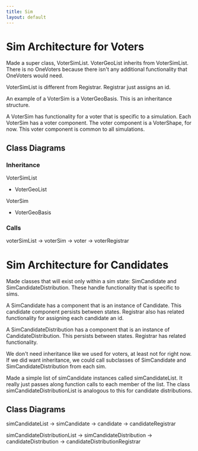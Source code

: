 ```yaml
---
title: Sim
layout: default
---
```


# Sim Architecture for Voters
Made a super class, VoterSimList. VoterGeoList inherits from VoterSimList. There is no OneVoters because there isn't any additional functionality that OneVoters would need.

VoterSimList is different from Registrar. Registrar just assigns an id.

An example of a VoterSim is a VoterGeoBasis. This is an inheritance structure. 

A VoterSim has functionality for a voter that is specific to a simulation. Each VoterSim has a voter component. The voter component is a VoterShape, for now. This voter component is common to all simulations.

## Class Diagrams

### Inheritance

VoterSimList
- VoterGeoList

VoterSim
- VoterGeoBasis

### Calls

voterSimList -> voterSim -> voter -> voterRegistrar

# Sim Architecture for Candidates
Made classes that will exist only within a sim state: SimCandidate and SimCandidateDistribution. These handle functionality that is specific to sims.

A SimCandidate has a component that is an instance of Candidate. This candidate component persists between states. Registrar also has related functionality for assigning each candidate an id.

A SimCandidateDistribution has a component that is an instance of CandidateDistribution. This persists between states. Registrar has related functionality.

We don't need inheritance like we used for voters, at least not for right now. If we did want inheritance, we could call subclasses of SimCandidate and SimCandidateDistribution from each sim.

Made a simple list of simCandidate instances called simCandidateList. It really just passes along function calls to each member of the list. The class simCandidateDistributionList is analogous to this for candidate distributions.

## Class Diagrams


simCandidateList -> simCandidate -> candidate -> candidateRegistrar

simCandidateDistributionList -> simCandidateDistribution -> candidateDistribution -> candidateDistributionRegistrar

